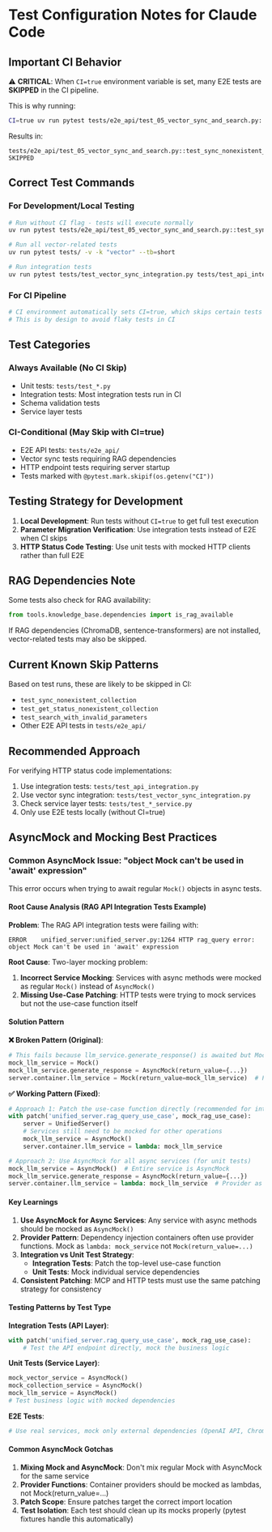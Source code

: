 # Test Configuration Notes for Claude Code

## Important CI Behavior

⚠️ **CRITICAL**: When `CI=true` environment variable is set, many E2E tests are **SKIPPED** in the CI pipeline.

This is why running:
```bash
CI=true uv run pytest tests/e2e_api/test_05_vector_sync_and_search.py::test_sync_nonexistent_collection -v -s
```

Results in:
```
tests/e2e_api/test_05_vector_sync_and_search.py::test_sync_nonexistent_collection SKIPPED
```

## Correct Test Commands

### For Development/Local Testing
```bash
# Run without CI flag - tests will execute normally
uv run pytest tests/e2e_api/test_05_vector_sync_and_search.py::test_sync_nonexistent_collection -v -s

# Run all vector-related tests
uv run pytest tests/ -v -k "vector" --tb=short

# Run integration tests  
uv run pytest tests/test_vector_sync_integration.py tests/test_api_integration.py -v
```

### For CI Pipeline
```bash
# CI environment automatically sets CI=true, which skips certain tests
# This is by design to avoid flaky tests in CI
```

## Test Categories

### Always Available (No CI Skip)
- Unit tests: `tests/test_*.py` 
- Integration tests: Most integration tests run in CI
- Schema validation tests
- Service layer tests

### CI-Conditional (May Skip with CI=true)
- E2E API tests: `tests/e2e_api/`
- Vector sync tests requiring RAG dependencies
- HTTP endpoint tests requiring server startup
- Tests marked with `@pytest.mark.skipif(os.getenv("CI"))`

## Testing Strategy for Development

1. **Local Development**: Run tests without `CI=true` to get full test execution
2. **Parameter Migration Verification**: Use integration tests instead of E2E when CI skips
3. **HTTP Status Code Testing**: Use unit tests with mocked HTTP clients rather than full E2E

## RAG Dependencies Note

Some tests also check for RAG availability:
```python
from tools.knowledge_base.dependencies import is_rag_available
```

If RAG dependencies (ChromaDB, sentence-transformers) are not installed, vector-related tests may also be skipped.

## Current Known Skip Patterns

Based on test runs, these are likely to be skipped in CI:
- `test_sync_nonexistent_collection`
- `test_get_status_nonexistent_collection` 
- `test_search_with_invalid_parameters`
- Other E2E API tests in `tests/e2e_api/`

## Recommended Approach

For verifying HTTP status code implementations:
1. Use integration tests: `tests/test_api_integration.py`
2. Use vector sync integration: `tests/test_vector_sync_integration.py`
3. Check service layer tests: `tests/test_*_service.py`
4. Only use E2E tests locally (without CI=true)

## AsyncMock and Mocking Best Practices

### Common AsyncMock Issue: "object Mock can't be used in 'await' expression"

This error occurs when trying to await regular `Mock()` objects in async tests. 

#### Root Cause Analysis (RAG API Integration Tests Example)

**Problem**: The RAG API integration tests were failing with:
```
ERROR    unified_server:unified_server.py:1264 HTTP rag_query error: object Mock can't be used in 'await' expression
```

**Root Cause**: Two-layer mocking problem:
1. **Incorrect Service Mocking**: Services with async methods were mocked as regular `Mock()` instead of `AsyncMock()`
2. **Missing Use-Case Patching**: HTTP tests were trying to mock services but not the use-case function itself

#### Solution Pattern

**❌ Broken Pattern (Original)**:
```python
# This fails because llm_service.generate_response() is awaited but Mock isn't awaitable
mock_llm_service = Mock()
mock_llm_service.generate_response = AsyncMock(return_value={...})
server.container.llm_service = Mock(return_value=mock_llm_service)  # Provider pattern broken
```

**✅ Working Pattern (Fixed)**:
```python
# Approach 1: Patch the use-case function directly (recommended for integration tests)
with patch('unified_server.rag_query_use_case', mock_rag_use_case):
    server = UnifiedServer()
    # Services still need to be mocked for other operations
    mock_llm_service = AsyncMock()
    server.container.llm_service = lambda: mock_llm_service

# Approach 2: Use AsyncMock for all async services (for unit tests)
mock_llm_service = AsyncMock()  # Entire service is AsyncMock
mock_llm_service.generate_response = AsyncMock(return_value={...})
server.container.llm_service = lambda: mock_llm_service  # Provider as lambda
```

#### Key Learnings

1. **Use AsyncMock for Async Services**: Any service with async methods should be mocked as `AsyncMock()`
2. **Provider Pattern**: Dependency injection containers often use provider functions. Mock as `lambda: mock_service` not `Mock(return_value=...)`
3. **Integration vs Unit Test Strategy**:
   - **Integration Tests**: Patch the top-level use-case function
   - **Unit Tests**: Mock individual service dependencies
4. **Consistent Patching**: MCP and HTTP tests must use the same patching strategy for consistency

#### Testing Patterns by Test Type

**Integration Tests (API Layer)**:
```python
with patch('unified_server.rag_query_use_case', mock_rag_use_case):
    # Test the API endpoint directly, mock the business logic
```

**Unit Tests (Service Layer)**:
```python
mock_vector_service = AsyncMock()
mock_collection_service = AsyncMock() 
mock_llm_service = AsyncMock()
# Test business logic with mocked dependencies
```

**E2E Tests**:
```python
# Use real services, mock only external dependencies (OpenAI API, ChromaDB)
```

#### Common AsyncMock Gotchas

1. **Mixing Mock and AsyncMock**: Don't mix regular Mock with AsyncMock for the same service
2. **Provider Functions**: Container providers should be mocked as lambdas, not Mock(return_value=...)
3. **Patch Scope**: Ensure patches target the correct import location
4. **Test Isolation**: Each test should clean up its mocks properly (pytest fixtures handle this automatically)